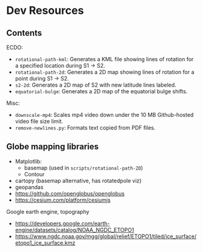# Dev Resources

## Contents

ECDO:
- `rotational-path-kml`: Generates a KML file showing lines of rotation for a specified location during S1 -> S2.
- `rotational-path-2d`: Generates a 2D map showing lines of rotation for a point during S1 -> S2.
- `s2-2d`: Generates a 2D map of S2 with new latitude lines labeled.
- `equatorial-bulge`: Generates a 2D map of the equatorial bulge shifts.

Misc:
- `downscale-mp4`: Scales mp4 video down under the 10 MB Github-hosted video file size limit.
- `remove-newlines.py`: Formats text copied from PDF files.

## Globe mapping libraries

- Matplotlib:
	- basemap (used in `scripts/rotational-path-2D`)
	- Contour
- cartopy (basemap alternative, has rotatedpole viz)
- geopandas
- https://github.com/openglobus/openglobus
- https://cesium.com/platform/cesiumjs

Google earth engine, topography
- https://developers.google.com/earth-engine/datasets/catalog/NOAA_NGDC_ETOPO1
- https://www.ngdc.noaa.gov/mgg/global/relief/ETOPO1/tiled/ice_surface/etopo1_ice_surface.kmz

